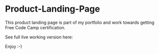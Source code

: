 # Product-Landing-Page
This product landing page is part of my portfolio and work towards getting Free Code Camp certification.

See full live working version here: 

Enjoy :-)
